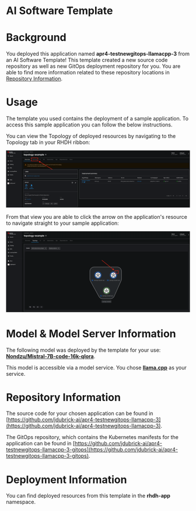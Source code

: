 # AI Software Template

# Background

You deployed this application named **apr4-testnewgitops-llamacpp-3** from an AI Software Template! This template created a new source code repository as well as new GitOps deployment repository for you. You are able to find more information related to these repository locations in [Repository Information](#repository-information).

# Usage

The template you used contains the deployment of a sample application. To access this sample application you can follow the below instructions.

You can view the Topology of deployed resources by navigating to the Topology tab in your RHDH ribbon:

![Topology Ribbon](./images/topology-ribbon.png)

From that view you are able to click the arrow on the application's resource to navigate straight to your sample application:

![Topology View Application Link](./images/topology-app-link.png)

# Model & Model Server Information
The following model was deployed by the template for your use: **[Nondzu/Mistral-7B-code-16k-qlora](https://huggingface.co/Nondzu/Mistral-7B-code-16k-qlora)**.

This model is accessible via a model service. You chose **[llama.cpp]( https://github.com/containers/ai-lab-recipes/tree/main/model_servers/llamacpp_python)** as your service.

# Repository Information

The source code for your chosen application can be found in [https://github.com/jdubrick-ai/apr4-testnewgitops-llamacpp-3](https://github.com/jdubrick-ai/apr4-testnewgitops-llamacpp-3).

The GitOps repository, which contains the Kubernetes manifests for the application can be found in 
[https://github.com/jdubrick-ai/apr4-testnewgitops-llamacpp-3-gitops](https://github.com/jdubrick-ai/apr4-testnewgitops-llamacpp-3-gitops). 

# Deployment Information

You can find deployed resources from this template in the **rhdh-app** namespace.
